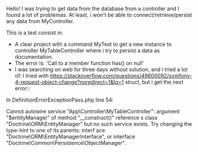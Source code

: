 Hello!
I was trying to get data from the database from a controller and I found a lot of problemas.
At least, i won't be able to connect/retrieve/persist any data from MyController.

This is a test consist in:
- A clear project with a command MyTest to get a new instance to controller MyTableController where i try to persist a data as documentation.
- The error is: 'Call to a member function has() on null'
- I was searching on web for three days without solution, and i tried a lot of:
I tried with https://stackoverflow.com/questions/49600092/symfony-4-request-object-change?noredirect=1&lq=1 struct, but i get the next error::

In DefinitionErrorExceptionPass.php line 54:

  Cannot autowire service "App\Controller\MyTableController": argument "$entityManager" of method "__construct()" reference
  s class "Doctrine\ORM\EntityManager" but no such service exists. Try changing the type-hint to one of its parents: interf
  ace "Doctrine\ORM\EntityManagerInterface", or interface "Doctrine\Common\Persistence\ObjectManager".